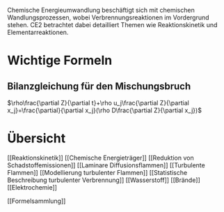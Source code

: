 Chemische Energieumwandlung beschäftigt sich mit chemischen Wandlungsprozessen, wobei Verbrennungsreaktionen im Vordergrund stehen. CE2 betrachtet dabei detailliert Themen wie Reaktionskinetik und Elementarreaktionen.

# Wichtige Formeln
## Bilanzgleichung für den Mischungsbruch
$\rho\frac{\partial Z}{\partial t}+\rho u_j\frac{\partial Z}{\partial x_j}=\frac{\partial}{\partial x_j}(\rho D\frac{\partial Z}{\partial x_j})$

# Übersicht
[[Reaktionskinetik]]
[[Chemische Energieträger]]
[[Reduktion von Schadstoffemissionen]]
[[Laminare Diffusionsflammen]]
[[Turbulente Flammen]]
[[Modellierung turbulenter Flammen]]
[[Statistische Beschreibung turbulenter Verbrennung]]
[[Wasserstoff]]
[[Brände]]
[[Elektrochemie]]

[[Formelsammlung]]